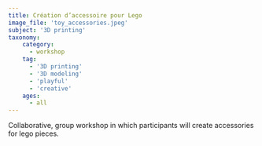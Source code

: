 ```yaml
---
title: Création d’accessoire pour Lego
image_file: 'toy_accessories.jpeg'
subject: '3D printing'
taxonomy:
    category:
      - workshop
    tag:
      - '3D printing'
      - '3D modeling'
      - 'playful'
      - 'creative'
    ages:
      - all
---
```

Collaborative, group workshop in which participants will create accessories for lego pieces.

